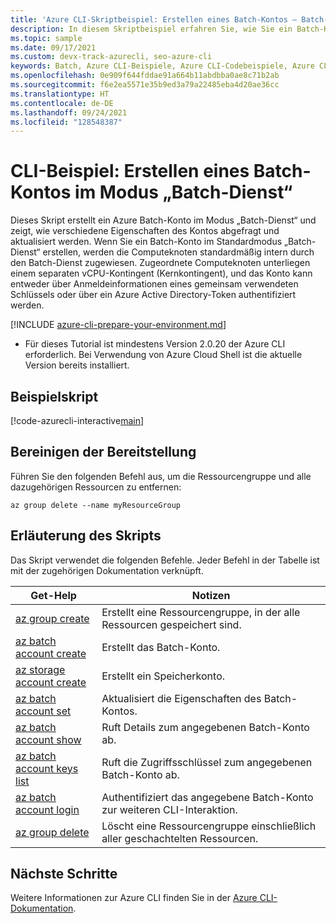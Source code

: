 ```yaml
---
title: 'Azure CLI-Skriptbeispiel: Erstellen eines Batch-Kontos – Batch-Dienst | Microsoft-Dokumentation'
description: In diesem Skriptbeispiel erfahren Sie, wie Sie ein Batch-Konto im Batch-Azure CLI erstellen. Dieses Skript zeigt auch, wie sie verschiedene Eigenschaften des Kontos abfragen oder aktualisieren.
ms.topic: sample
ms.date: 09/17/2021
ms.custom: devx-track-azurecli, seo-azure-cli
keywords: Batch, Azure CLI-Beispiele, Azure CLI-Codebeispiele, Azure CLI-Skriptbeispiele
ms.openlocfilehash: 0e909f644fddae91a664b11abdbba0ae8c71b2ab
ms.sourcegitcommit: f6e2ea5571e35b9ed3a79a22485eba4d20ae36cc
ms.translationtype: HT
ms.contentlocale: de-DE
ms.lasthandoff: 09/24/2021
ms.locfileid: "128548387"
---
```

# <a name="cli-example-create-a-batch-account-in-batch-service-mode"></a>CLI-Beispiel: Erstellen eines Batch-Kontos im Modus „Batch-Dienst“

Dieses Skript erstellt ein Azure Batch-Konto im Modus „Batch-Dienst“ und zeigt, wie verschiedene Eigenschaften des Kontos abgefragt und aktualisiert werden. Wenn Sie ein Batch-Konto im Standardmodus „Batch-Dienst“ erstellen, werden die Computeknoten standardmäßig intern durch den Batch-Dienst zugewiesen. Zugeordnete Computeknoten unterliegen einem separaten vCPU-Kontingent (Kernkontingent), und das Konto kann entweder über Anmeldeinformationen eines gemeinsam verwendeten Schlüssels oder über ein Azure Active Directory-Token authentifiziert werden.

[!INCLUDE [azure-cli-prepare-your-environment.md](../../../includes/azure-cli-prepare-your-environment.md)]

- Für dieses Tutorial ist mindestens Version 2.0.20 der Azure CLI erforderlich. Bei Verwendung von Azure Cloud Shell ist die aktuelle Version bereits installiert. 

## <a name="example-script"></a>Beispielskript

[!code-azurecli-interactive[main](../../../cli_scripts/batch/create-account/create-account.sh "Create Account")]

## <a name="clean-up-deployment"></a>Bereinigen der Bereitstellung

Führen Sie den folgenden Befehl aus, um die Ressourcengruppe und alle dazugehörigen Ressourcen zu entfernen:

```azurecli-interactive
az group delete --name myResourceGroup
```

## <a name="script-explanation"></a>Erläuterung des Skripts

Das Skript verwendet die folgenden Befehle. Jeder Befehl in der Tabelle ist mit der zugehörigen Dokumentation verknüpft.

| Get-Help | Notizen |
|---|---|
| [az group create](/cli/azure/group#az_group_create) | Erstellt eine Ressourcengruppe, in der alle Ressourcen gespeichert sind. |
| [az batch account create](/cli/azure/batch/account#az_batch_account_create) | Erstellt das Batch-Konto. |
| [az storage account create](/cli/azure/storage/account#az_storage_account_create) | Erstellt ein Speicherkonto. |
| [az batch account set](/cli/azure/batch/account#az_batch_account_set) | Aktualisiert die Eigenschaften des Batch-Kontos.  |
| [az batch account show](/cli/azure/batch/account#az_batch_account_show) | Ruft Details zum angegebenen Batch-Konto ab.  |
| [az batch account keys list](/cli/azure/batch/account/keys#az_batch_account_keys_list) | Ruft die Zugriffsschlüssel zum angegebenen Batch-Konto ab.  |
| [az batch account login](/cli/azure/batch/account#az_batch_account_login) | Authentifiziert das angegebene Batch-Konto zur weiteren CLI-Interaktion.  |
| [az group delete](/cli/azure/group#az_group_delete) | Löscht eine Ressourcengruppe einschließlich aller geschachtelten Ressourcen. |

## <a name="next-steps"></a>Nächste Schritte

Weitere Informationen zur Azure CLI finden Sie in der [Azure CLI-Dokumentation](/cli/azure).
